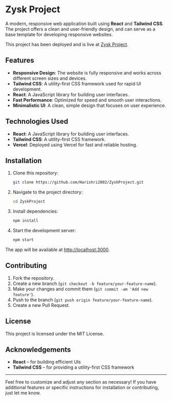 # Zysk Project

A modern, responsive web application built using **React** and **Tailwind CSS**. The project offers a clean and user-friendly design, and can serve as a base template for developing responsive websites. 

This project has been deployed and is live at [Zysk Project](https://zysk-project-two.vercel.app/).

## Features
- **Responsive Design**: The website is fully responsive and works across different screen sizes and devices.
- **Tailwind CSS**: A utility-first CSS framework used for rapid UI development.
- **React**: A JavaScript library for building user interfaces.
- **Fast Performance**: Optimized for speed and smooth user interactions.
- **Minimalistic UI**: A clean, simple design that focuses on user experience.

## Technologies Used
- **React**: A JavaScript library for building user interfaces.
- **Tailwind CSS**: A utility-first CSS framework.
- **Vercel**: Deployed using Vercel for fast and reliable hosting.

## Installation

1. Clone this repository:
    ```bash
    git clone https://github.com/Harishri2002/ZyskProject.git
    ```

2. Navigate to the project directory:
    ```bash
    cd ZyskProject
    ```

3. Install dependencies:
    ```bash
    npm install
    ```

4. Start the development server:
    ```bash
    npm start
    ```

The app will be available at [http://localhost:3000](http://localhost:3000).

## Contributing

1. Fork the repository.
2. Create a new branch (`git checkout -b feature/your-feature-name`).
3. Make your changes and commit them (`git commit -am 'Add new feature'`).
4. Push to the branch (`git push origin feature/your-feature-name`).
5. Create a new Pull Request.

## License

This project is licensed under the MIT License.

## Acknowledgements

- **React** – for building efficient UIs
- **Tailwind CSS** – for providing a utility-first CSS framework

---

Feel free to customize and adjust any section as necessary! If you have additional features or specific instructions for installation or contributing, just let me know.
